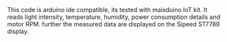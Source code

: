 This code is arduino ide compatible, its tested with maixduino IoT kit. 
It reads light intensity, temperature, humidity, power consumption details and motor RPM.
further the measured data are displayed on the Sipeed ST7789 display.
